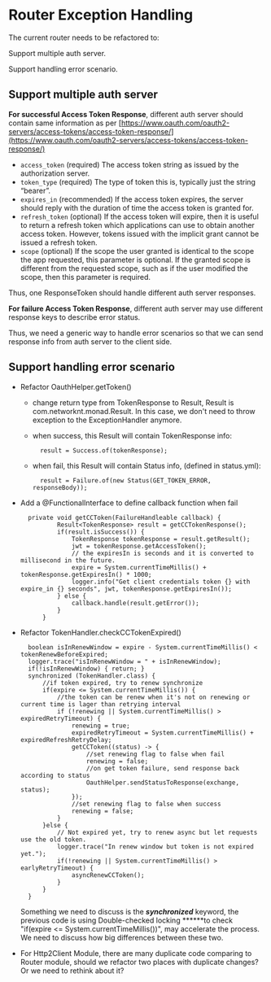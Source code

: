 # Router Exception Handling

The current router needs to be refactored to:

Support multiple auth server.

Support handling error scenario.

## Support multiple auth server

**For successful Access Token Response**, different auth server should contain same information as per [https://www.oauth.com/oauth2-servers/access-tokens/access-token-response/](https://www.oauth.com/oauth2-servers/access-tokens/access-token-response/)

- `access_token` (required) The access token string as issued by the authorization server.
- `token_type` (required) The type of token this is, typically just the string “bearer”.
- `expires_in` (recommended) If the access token expires, the server should reply with the duration of time the access token is granted for.
- `refresh_token` (optional) If the access token will expire, then it is useful to return a refresh token which applications can use to obtain another access token. However, tokens issued with the implicit grant cannot be issued a refresh token.
- `scope` (optional) If the scope the user granted is identical to the scope the app requested, this parameter is optional. If the granted scope is different from the requested scope, such as if the user modified the scope, then this parameter is required.

Thus, one ResponseToken should handle different auth server responses.

**For failure Access Token Response**, different auth server may use different response keys to describe error status.

Thus, we need a generic way to handle error scenarios so that we can send response info from auth server to the client side.

## Support handling error scenario

- Refactor OauthHelper.getToken()
    - change return type from TokenResponse to Result<TokenResponse>, Result is com.networknt.monad.Result. In this case, we don't need to throw exception to the ExceptionHandler anymore.
    - when success, this Result will contain TokenResponse info:

            result = Success.of(tokenResponse);

    - when fail, this Result will contain Status info, (defined in status.yml):

            result = Failure.of(new Status(GET_TOKEN_ERROR, responseBody));

- Add a @FunctionalInterface to define callback function when fail

        private void getCCToken(FailureHandleable callback) {
                Result<TokenResponse> result = getCCTokenResponse();
                if(result.isSuccess()) {
                    TokenResponse tokenResponse = result.getResult();
                    jwt = tokenResponse.getAccessToken();
                    // the expiresIn is seconds and it is converted to millisecond in the future.
                    expire = System.currentTimeMillis() + tokenResponse.getExpiresIn() * 1000;
                    logger.info("Get client credentials token {} with expire_in {} seconds", jwt, tokenResponse.getExpiresIn());
                } else {
                    callback.handle(result.getError());
                }
            }

- Refactor TokenHandler.checkCCTokenExpired()

        boolean isInRenewWindow = expire - System.currentTimeMillis() < tokenRenewBeforeExpired;
        logger.trace("isInRenewWindow = " + isInRenewWindow);
        if(!isInRenewWindow) { return; }
        synchronized (TokenHandler.class) {
            //if token expired, try to renew synchronize
            if(expire <= System.currentTimeMillis()) {
                //the token can be renew when it's not on renewing or current time is lager than retrying interval
                if (!renewing || System.currentTimeMillis() > expiredRetryTimeout) {
                    renewing = true;
                    expiredRetryTimeout = System.currentTimeMillis() + expiredRefreshRetryDelay;
                    getCCToken((status) -> {
                        //set renewing flag to false when fail
                        renewing = false;
                        //on get token failure, send response back according to status
                        OauthHelper.sendStatusToResponse(exchange, status);
                    });
                    //set renewing flag to false when success
                    renewing = false;
                }
            }else {
                // Not expired yet, try to renew async but let requests use the old token.
                logger.trace("In renew window but token is not expired yet.");
                if(!renewing || System.currentTimeMillis() > earlyRetryTimeout) {
                    asyncRenewCCToken();
                }
            }
        }

    Something we need to discuss is the ***synchronized*** keyword, the previous code is using Double-checked locking ******to check "if(expire <= System.currentTimeMillis())", may accelerate the process. We need to discuss how big differences between these two.

- For Http2Client Module, there are many duplicate code comparing to Router module, should we refactor two places with duplicate changes? Or we need to rethink about it?

